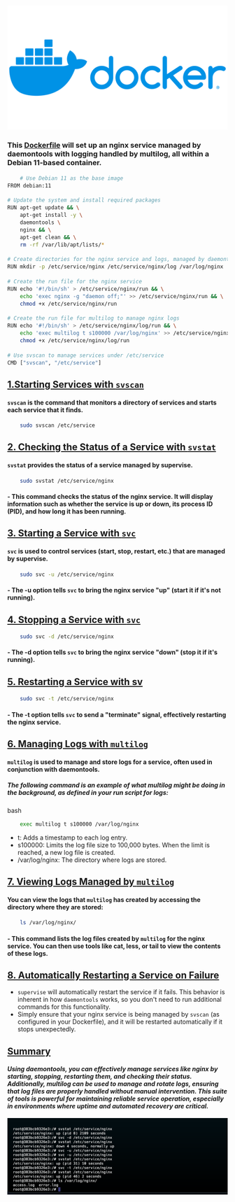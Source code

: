 <p align="left">
 <img width="600px" src="img/docker-logo.png" alt="qr"/>
</p>


### This [Dockerfile](./Dockerfile) will set up an nginx service managed by daemontools with logging handled by multilog, all within a Debian 11-based container.

```sh
    # Use Debian 11 as the base image
FROM debian:11

# Update the system and install required packages
RUN apt-get update && \
    apt-get install -y \
    daemontools \
    nginx && \
    apt-get clean && \
    rm -rf /var/lib/apt/lists/*

# Create directories for the nginx service and logs, managed by daemontools
RUN mkdir -p /etc/service/nginx /etc/service/nginx/log /var/log/nginx

# Create the run file for the nginx service
RUN echo '#!/bin/sh' > /etc/service/nginx/run && \
    echo 'exec nginx -g "daemon off;"' >> /etc/service/nginx/run && \
    chmod +x /etc/service/nginx/run

# Create the run file for multilog to manage nginx logs
RUN echo '#!/bin/sh' > /etc/service/nginx/log/run && \
    echo 'exec multilog t s100000 /var/log/nginx' >> /etc/service/nginx/log/run && \
    chmod +x /etc/service/nginx/log/run

# Use svscan to manage services under /etc/service
CMD ["svscan", "/etc/service"]
```

## [1.Starting Services with `svscan`]()
#### `svscan` is the command that monitors a directory of services and starts each service that it finds.
```sh
    sudo svscan /etc/service
```

## [2. Checking the Status of a Service with `svstat`]()
#### `svstat` provides the status of a service managed by supervise.
```sh
    sudo svstat /etc/service/nginx
```
#### - This command checks the status of the nginx service. It will display information such as whether the service is up or down, its process ID (PID), and how long it has been running.

## [3. Starting a Service with `svc`]()
#### `svc` is used to control services (start, stop, restart, etc.) that are managed by supervise.
```sh
    sudo svc -u /etc/service/nginx
```
#### - The -u option tells `svc` to bring the nginx service "up" (start it if it's not running).

## [4. Stopping a Service with `svc`]()

```sh
    sudo svc -d /etc/service/nginx
```
#### - The -d option tells `svc` to bring the nginx service "down" (stop it if it's running).

## [5. Restarting a Service with sv]()

```sh
    sudo svc -t /etc/service/nginx
```
#### - The -t option tells `svc` to send a "terminate" signal, effectively restarting the nginx service.

## [6. Managing Logs with `multilog`]()
#### `multilog` is used to manage and store logs for a service, often used in conjunction with daemontools.
##### The following command is an example of what multilog might be doing in the background, as defined in your run script for logs:

bash

```sh
    exec multilog t s100000 /var/log/nginx
```
- t: Adds a timestamp to each log entry.
- s100000: Limits the log file size to 100,000 bytes. When the limit is reached, a new log file is created.
- /var/log/nginx: The directory where logs are stored.

## [7. Viewing Logs Managed by `multilog`]()
#### You can view the logs that `multilog` has created by accessing the directory where they are stored:
```sh
    ls /var/log/nginx/
```
#### - This command lists the log files created by `multilog` for the nginx service. You can then use tools like cat, less, or tail to view the contents of these logs.

## [8. Automatically Restarting a Service on Failure]()
 - `supervise` will automatically restart the service if it fails. This behavior is inherent in how `daemontools` works, so you don't need to run additional commands for this functionality.
  - Simply ensure that your nginx service is being managed by `svscan` (as configured in your Dockerfile), and it will be restarted automatically if it stops unexpectedly.


## [Summary]()
#### *Using daemontools, you can effectively manage services like nginx by starting, stopping, restarting them, and checking their status. Additionally, multilog can be used to manage and rotate logs, ensuring that log files are properly handled without manual intervention. This suite of tools is powerful for maintaining reliable service operation, especially in environments where uptime and automated recovery are critical.*

<p align="left">
 <img width="800px" src="img/daemontools.png" alt="qr"/>
</p>